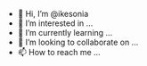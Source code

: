 - 👋 Hi, I’m @ikesonia
- 👀 I’m interested in ...
- 🌱 I’m currently learning ...
- 💞️ I’m looking to collaborate on ...
- 📫 How to reach me ...

<!---
ikesonia/ikesonia is a ✨ special ✨ repository because its `README.md` (this file) appears on your GitHub profile.
You can click the Preview link to take a look at your changes.
--->
